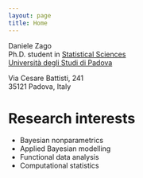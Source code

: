 ```yaml
---
layout: page
title: Home
---
```


Daniele Zago  
Ph.D. student in [Statistical Sciences](https://www.stat.unipd.it/)  
[Università degli Studi di Padova](https://www.unipd.it/)

Via Cesare Battisti, 241  
35121 Padova, Italy


# Research interests
- Bayesian nonparametrics
- Applied Bayesian modelling
- Functional data analysis
- Computational statistics


